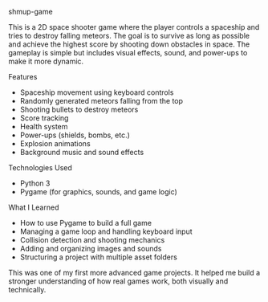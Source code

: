 shmup-game

This is a 2D space shooter game where the player controls a spaceship and tries to destroy falling meteors. 
The goal is to survive as long as possible and achieve the highest score by shooting down obstacles in space. 
The gameplay is simple but includes visual effects, sound, and power-ups to make it more dynamic.

Features

- Spaceship movement using keyboard controls
- Randomly generated meteors falling from the top
- Shooting bullets to destroy meteors
- Score tracking
- Health system
- Power-ups (shields, bombs, etc.)
- Explosion animations
- Background music and sound effects

Technologies Used

- Python 3
- Pygame (for graphics, sounds, and game logic)

What I Learned

- How to use Pygame to build a full game
- Managing a game loop and handling keyboard input
- Collision detection and shooting mechanics
- Adding and organizing images and sounds
- Structuring a project with multiple asset folders


This was one of my first more advanced game projects. It helped me build a stronger understanding of how real games work, both visually and technically.
